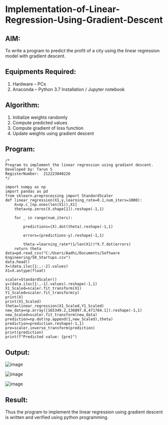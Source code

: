 # Implementation-of-Linear-Regression-Using-Gradient-Descent

## AIM:
To write a program to predict the profit of a city using the linear regression model with gradient descent.

## Equipments Required:
1. Hardware – PCs
2. Anaconda – Python 3.7 Installation / Jupyter notebook

## Algorithm:
1. Initialize weights randomly
2. Compute predicted values
3. Compute gradient of loss function
4. Update weights using gradient descent
   
## Program:
```
/*
Program to implement the linear regression using gradient descent.
Developed by: Tarun S
RegisterNumber:  212223040226
*/

import numpy as np
import pandas as pd
from sklearn.preprocessing import StandardScaler
def linear_regression(X1,y,learning_rate=0.1,num_iters=1000):
    X=np.c_[np.ones(len(X1)),X1]
    theta=np.zeros(X.shape[1]).reshape(-1,1)
    
    for _ in range(num_iters):
        
        predictions=(X).dot(theta).reshape(-1,1)
        
        errors=(predictions-y).reshape(-1,1)
        
        theta-=learning_rate*(1/len(X1))*X.T.dot(errors)
    return theta
data=pd.read_csv("C:/Users/Aadhi/Documents/Software Engineering/50_Startups.csv")
data.head()
X=(data.iloc[1:,:-2].values)
X1=X.astype(float)

scaler=StandardScaler()
y=(data.iloc[1:,-1].values).reshape(-1,1)
X1_Scaled=scaler.fit_transform(X1)
Y1_Scaled=scaler.fit_transform(y)
print(X)
print(X1_Scaled)
theta=linear_regression(X1_Scaled,Y1_Scaled)
new_data=np.array([165349.2,136897.8,471784.1]).reshape(-1,1)
new_Scaled=scaler.fit_transform(new_data)
prediction=np.dot(np.append(1,new_Scaled),theta)
prediction=prediction.reshape(-1,1)
pre=scaler.inverse_transform(prediction)
print(prediction)
print(f"Predicted value: {pre}")
```
## Output:

![image](https://github.com/Tarun-2006/Implementation-of-Linear-Regression-Using-Gradient-Descent/assets/145584190/86f06d7d-7728-4055-9f34-077e6dfd3f39)

![image](https://github.com/Tarun-2006/Implementation-of-Linear-Regression-Using-Gradient-Descent/assets/145584190/49eeaf1b-0b42-4c67-a54c-b19fda9da4c5)

![image](https://github.com/Tarun-2006/Implementation-of-Linear-Regression-Using-Gradient-Descent/assets/145584190/0f259182-381a-4596-ba9a-64b1eed7695e)





## Result:
Thus the program to implement the linear regression using gradient descent is written and verified using python programming.
